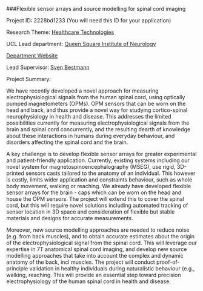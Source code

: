 ###Flexible sensor arrays and source modelling for spinal cord imaging

Project ID: 2228bd1233
(You will need this ID for your application)

Research Theme: [Healthcare Technologies](../themes/healthcare-technologies.md)

UCL Lead department: [Queen Square Institute of Neurology](../departments/queen-square-institute-of-neurology.md)

[Department Website](https://www.ucl.ac.uk/ion)

Lead Supervisor: [Sven Bestmann](https://iris.ucl.ac.uk/iris/browse/profile?upi=SBEST86)

Project Summary:

We have recently developed a novel approach for measuring electrophysiological signals from the human spinal cord, using optically pumped magnetometers (OPMs). OPM sensors that can be worn on the head and back, and thus provide a novel way for studying cortico-spinal neurophysiology in health and disease. This addresses the limited possibilities currently for measuring electrophysiological signals from the brain and spinal cord concurrently, and the resulting dearth of knowledge about these interactions in humans during everyday behaviour, and disorders affecting the spinal cord and the brain.
 
 A key challenge is to develop flexible sensor arrays for greater experimental and patient-friendly application. Currently, existing systems including our novel system for magnetospinoencephalography (MSEG), use rigid, 3D-printed sensors casts tailored to the anatomy of an individual. This however is costly, limits wider application and constraints behaviour, such as whole body movement, walking or reaching. We already have developed flexible sensor arrays for the brain - caps which can be worn on the head and house the OPM sensors. The project will extend this to cover the spinal cord, but this will require novel solutions including automated tracking of sensor location in 3D space and consideration of flexible but stable materials and designs for accurate measurements.
 
 Moreover, new source modelling approaches are needed to reduce noise (e.g. from back muscles), and to obtain accurate estimates about the origin of the electrophysiological signal from the spinal cord. This will leverage our expertise in 7T anatomical spinal cord imaging, and develop new source modelling approaches that take into account the complex and dynamic anatomy of the back, incl muscles. 
 The project will conduct proof-of-principle validation in healthy individuals during naturalistic behaviour (e.g., walking, reaching. This will provide an essential step toward precision electrophysiology of the human spinal cord in health and disease.